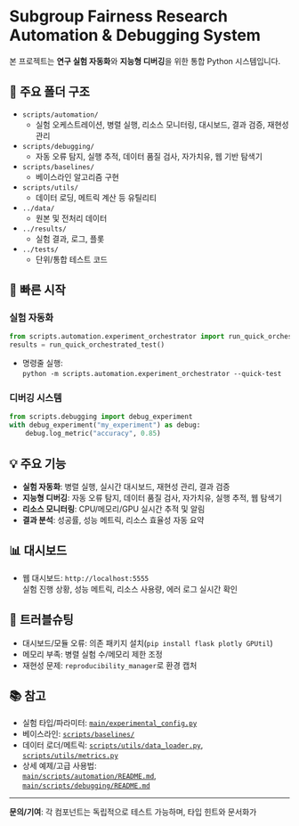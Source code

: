 # Subgroup Fairness Research Automation & Debugging System

본 프로젝트는 **연구 실험 자동화**와 **지능형 디버깅**을 위한 통합 Python 시스템입니다.

## 📁 주요 폴더 구조

- `scripts/automation/`  
  - 실험 오케스트레이션, 병렬 실행, 리소스 모니터링, 대시보드, 결과 검증, 재현성 관리  
- `scripts/debugging/`  
  - 자동 오류 탐지, 실행 추적, 데이터 품질 검사, 자가치유, 웹 기반 탐색기  
- `scripts/baselines/`  
  - 베이스라인 알고리즘 구현  
- `scripts/utils/`  
  - 데이터 로딩, 메트릭 계산 등 유틸리티  
- `../data/`  
  - 원본 및 전처리 데이터  
- `../results/`  
  - 실험 결과, 로그, 플롯  
- `../tests/`  
  - 단위/통합 테스트 코드

## 🚀 빠른 시작

### 실험 자동화

```python
from scripts.automation.experiment_orchestrator import run_quick_orchestrated_test
results = run_quick_orchestrated_test()
```
- 명령줄 실행:  
  `python -m scripts.automation.experiment_orchestrator --quick-test`

### 디버깅 시스템

```python
from scripts.debugging import debug_experiment
with debug_experiment("my_experiment") as debug:
    debug.log_metric("accuracy", 0.85)
```

## 💡 주요 기능

- **실험 자동화**: 병렬 실행, 실시간 대시보드, 재현성 관리, 결과 검증
- **지능형 디버깅**: 자동 오류 탐지, 데이터 품질 검사, 자가치유, 실행 추적, 웹 탐색기
- **리소스 모니터링**: CPU/메모리/GPU 실시간 추적 및 알림
- **결과 분석**: 성공률, 성능 메트릭, 리소스 효율성 자동 요약

## 📊 대시보드

- 웹 대시보드: `http://localhost:5555`  
  실험 진행 상황, 성능 메트릭, 리소스 사용량, 에러 로그 실시간 확인

## 🔧 트러블슈팅

- 대시보드/모듈 오류: 의존 패키지 설치(`pip install flask plotly GPUtil`)
- 메모리 부족: 병렬 실험 수/메모리 제한 조정
- 재현성 문제: `reproducibility_manager`로 환경 캡처

## 📚 참고

- 실험 타입/파라미터: [`main/experimental_config.py`](main/experimental_config.py)
- 베이스라인: [`scripts/baselines/`](scripts/baselines/)
- 데이터 로더/메트릭: [`scripts/utils/data_loader.py`](scripts/utils/data_loader.py), [`scripts/utils/metrics.py`](scripts/utils/metrics.py)
- 상세 예제/고급 사용법:  
  [`main/scripts/automation/README.md`](scripts/automation/README.md),  
  [`main/scripts/debugging/README.md`](scripts/debugging/README.md)

---

**문의/기여**: 각 컴포넌트는 독립적으로 테스트 가능하며, 타입 힌트와 문서화가

